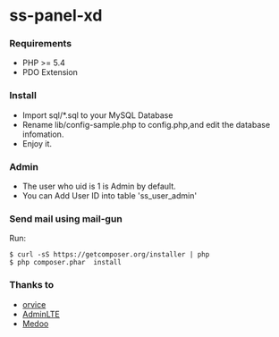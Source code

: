 ss-panel-xd
========

### Requirements
* PHP >= 5.4
* PDO Extension

### Install
* Import sql/*.sql to your MySQL Database
* Rename lib/config-sample.php to config.php,and edit the database infomation.
* Enjoy it.

### Admin
* The user who uid is 1 is Admin by default.
* You can Add User ID into table 'ss_user_admin'

### Send mail using mail-gun
Run:

```
$ curl -sS https://getcomposer.org/installer | php
$ php composer.phar  install
```

### Thanks to
* [orvice](https://github.com/orvice/ss-panel)
* [AdminLTE](https://github.com/almasaeed2010/AdminLTE)
* [Medoo](https://github.com/catfan/Medoo)
